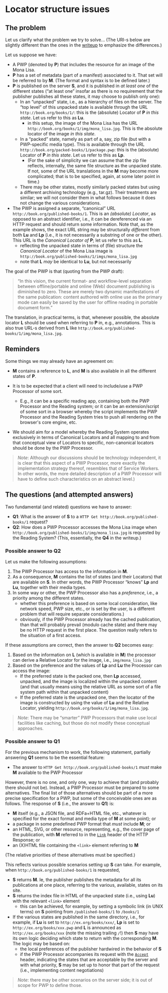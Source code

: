 
# Locator structure issues

## The problem

Let us clarify what the problem we try to solve... (The URI-s below are slightly different than the ones in the [writeup](https://github.com/w3c/dpub-pwp-loc/blob/gh-pages/locators.md) to emphasize the differences.)

Let us suppose we have:

* A PWP (denoted by **P**) that includes the resource for an image of the Mona Lisa.
* **P** has a set of metadata (part of a manifest) associated to it. That set will be referred to by **M**. (The format and syntax is to be defined later.)
* **P** is published on the server **S**, and it is published in *at least one* of the different states (“at least one” insofar as there is no requirement that the publisher publishes all these states, it may choose to publish only one):
   * In an “unpacked” state, i.e., as a hierarchy of files on the server. The “top level” of this unpacked state is available through the URL `http://book.org/books/1/`: this is the (absolute) Locator of **P** *in this state*. Let us refer to this as **Lu**.
     * in this setup, the image of the Mona Lisa has the URL `http://book.org/books/1/img/mona_lisa.jpg`. This is the absolute locator of the image *in this state*.  
   * In a “packed” state, namely as part of a, say, zip file (but with a PWP-specific media type). This is available through the URL `http://book.org/packed-books/1/package.pwp`: this is the (absolute) Locator of **P** *in this state*. Let us refer to this as **Lp**.
     * (For the sake of simplicity we can assume that the zip file reflects, internally, the same file structure as the unpacked state. If not, some of the URL translations in the **M** may become more complicated; that is to be specified, again, at some later point in time.)
   * There may be other states, mostly similarly packed states but using a different archiving technology (e.g., tar.gz). Their treatments are similar; we will not consider them in what follows because it does not change the various considerations.
* The PWP is assigned a separate, “canonical”  URL `http://book.org/published-books/1`. This is an *(absolute) Locator*, as opposed to an abstract identifier, i.e., it can be dereferenced via an HTTP request and should return some information. Note that, as the example shows, the exact URL string may be structurally *different* from both **Lu** and **Lp** (i.e., it is not necessarily a substring of one or the other). This URL is the *Canonical Locator of* **P**; let us refer to this as **L**.
	* reflecting the unpacked state in terms of (file) structure the *Canonical Locator* of the Mona Lisa image is `http://book.org/published-books/1/imgs/mona_lisa.jpg`
    * note that **L** _may_ be identical to **Lu**, but not necessarily

The goal of the PWP is that (quoting from the PWP draft):

>  “In this vision, the current format- and workflow-level separation between offline/portable and online (Web) document publishing is diminished to zero. These are merely two dynamic manifestations of the same publication: content authored with online use as the primary mode can easily be saved by the user for offline reading in portable document form.”

The translation, in practical terms, is that, whenever possible, the absolute locator **L**  should be used when referring to **P** in, e.g., annotations. This is also true URL-s derived from **L** like `http://book.org/published-books/1/img/mona_lisa.jpg`.

## Reminders

Some things we may already have an agreement on:

* **M** contains a reference to **L**, and **M** is also available in all the different states of **P**.
* It is to be expected that a client will need to include/use a PWP Processor of some sort.
  * E.g., it can be a specific reading app, containing both the PWP Processor and the Reading system; or it can be an extension/script of some sort in a browser whereby the script implements the PWP Processor and the Reading System tries to push all rendering on the browser's core engine, etc.

* We should aim for a model whereby the Reading System operates exclusively in terms of Canonical Locators and all mapping to and from that conceptual view of Locators to specific, non-canonical locators should be done by the PWP Processor.
 
> *Note*: Although our discussions should be technology independent, it is clear that this aspect of a PWP Processor, more exactly the implementation strategy thereof, resembles that of Service Workers. In other words, the more detailed description of a PWP Processor will have to define such characteristics on an abstract level.)

## The questions (and attempted answers)

Two fundamental (and related) questions we have to answer:

* **Q1**: What is the answer of **S** to a `HTTP Get http://book.org/published-books/1` request?
* **Q2**: How does a PWP Processor accesses the Mona Lisa image when `http://book.org/published-books/1/img/mona_lisa.jpg` is requested by the Reading System? (This, essentially, the **Q4** in the writeup.)

### Possible answer to **Q2**

Let us make the following assumptions:

1. The PWP Processor has access to the information in **M**.
2. As a consequence, **M** contains the list of states (and their Locators) that are available on **S**. In other words, the PWP Processor “knows” **Lp** and **Lu**, together with their media types.
3. In some way or other, the PWP Processor also has a *preference*, i.e., a priority among the different states.
   * whether this preference is based on some local consideration, like network speed, PWP size, etc., or is set by the user, is a different problem that will require separate considerations.)
   * obviously, if the PWP Processor already has the cached publication, than that will probably prevail (modulo cache state) and there may be no HTTP request in the first place. The question really refers to the situation of a first access.

If these assumptions are correct, then the answer to **Q2** becomes easy:

1. Based on the information on **L** (which is available in **M**) the processor can derive a Relative Locator for the image, i.e., `img/mona_lisa.jpg`
2. Based on the preference and the values of **Lp** and **Lu** the Processor can access the image:
   * If the preferred state is the packed one, then **Lp** accessed, unpacked, and the image is localized within the unpacked content (and that usually means using the relative URL as some sort of a file system path within that unpacked content)
   * If the preferred state is the unpacked one, then the locator of the image is constructed by using the value of **Lu** and the Relative Locator, yielding `http://book.org/books/1/img/mona_lisa.jpg`.

> *Note*: There may be “smarter” PWP Processors that make use local facilities like caching, but those do not modify these conceptual approaches.

### Possible answer to **Q1**

For the previous mechanism to work, the following statement, partially answering **Q1** seems to be the essential feature:

* The answer to `HTTP Get http://book.org/published-books/1` *must* make **M** available to the PWP Processor  

However, there is no one, and only one, way to achieve that (and probably there should not be). Instead, a PWP Processor must be prepared to some alternatives. The final list of those alternatives should be part of a more precise specification for a PWP, but some of the conceivable ones are as follows. The response of **S** (i.e., the answer to **Q1**) is:

* **M** itself (e.g., a JSON file, and RDFa+HTML file, etc., whatever is specified for the exact format and media type of **M** at some point); or
* a package in some predefined PWP format that _must_ include **M**; or
* an HTML, SVG, or other resource, representing, e.g., the cover page of the publication, with **M** referred to in the [`Link`](https://tools.ietf.org/html/rfc5988) header of the HTTP Response; or
* an (X)HTML file containing the `<link>` element referring to **M**

(The relative priorities of these alternatives must be specified.)


This reflects various possible scenarios setting up **S** can take. For example, when `http://book.org/published-books/1` is requested,

* **S** returns **M**. Ie, the publisher publishes the metadata for all its publications at one place, referring to the various, available, states on its site.
* **S** returns the index file in HTML of the unpacked state (i.e., using **Lu**) with the relevant `<link>` element
  * this can be achieved, for example, by setting a symbolic link (in UNIX terms) on **S** pointing from `/published-books/1` to `/books/1`
* If the various states are published in the same directory, i.e., for example, if **Lu** is set to `http://ex.org/books/xxx/`, **Lp** is set to `http://ex.org/books/xxx.pwp` and **L** is announced as `http://ex.org/books/xxx` (note the missing trailing `/`!) then **S** may have its own logic deciding which state to return with the corresponding **M**. The logic may be based on:
  * the local preferences of the publisher hardwired in the behavior of **S**
  * if the PWP Processor accompanies its request with the [`Accept`](https://tools.ietf.org/html/rfc7231#section-5.3.2) header, indicating the states that are acceptable by the server and with what priority, **S** may be set up to honor that part of the request (i.e., implementing content negotiations)

> *Note*: there may be other scenarios on the server side; it is out of scope for PWP to define those.
